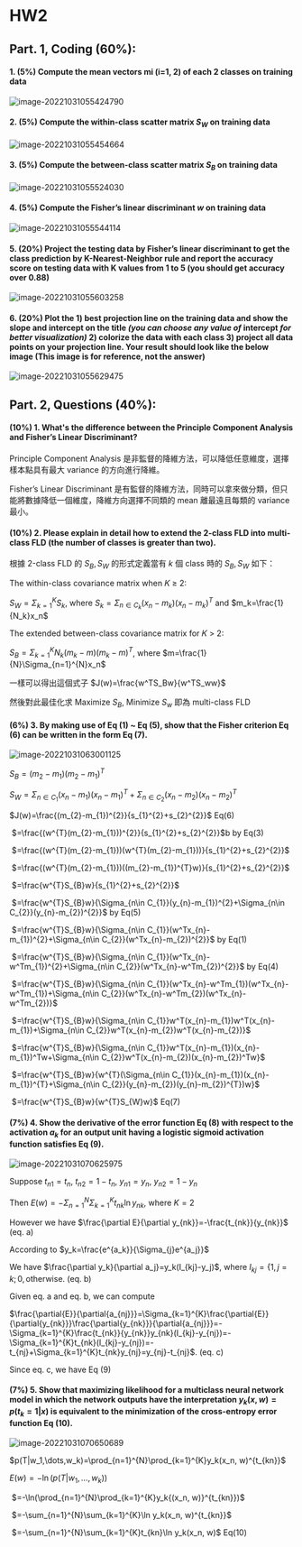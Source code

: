 # HW2

## **Part. 1, Coding (60%)**:

#### 1. (5%) Compute the mean vectors mi (i=1, 2) of each 2 classes on training data

![image-20221031055424790](C:\Users\user\AppData\Roaming\Typora\typora-user-images\image-20221031055424790.png)

####  2. (5%) Compute the within-class scatter matrix $S_W$ on **training data**

![image-20221031055454664](C:\Users\user\AppData\Roaming\Typora\typora-user-images\image-20221031055454664.png)

#### 3. (5%) Compute the between-class scatter matrix $S_B$ on **training data**

![image-20221031055524030](C:\Users\user\AppData\Roaming\Typora\typora-user-images\image-20221031055524030.png)

#### 4. (5%) Compute the Fisher’s linear discriminant $w$ on **training data**

![image-20221031055544114](C:\Users\user\AppData\Roaming\Typora\typora-user-images\image-20221031055544114.png)

#### 5. (20%) Project the **testing data** by Fisher’s linear discriminant to get the class prediction by K-Nearest-Neighbor rule and report the accuracy score on **testing data** with K values from 1 to 5 (you should get accuracy over **0.88**)

![image-20221031055603258](C:\Users\user\AppData\Roaming\Typora\typora-user-images\image-20221031055603258.png)

#### 6. (20%) Plot the **1)** **best** **projection line** on the **training data** and show the slope and intercept on the title *(you can choose any value of* **intercept** *for better visualization)* **2)** **colorize the data** with each class **3)** project all data points on your projection line. Your result should look like the below image (This image is for reference, not the answer) 

![image-20221031055629475](C:\Users\user\AppData\Roaming\Typora\typora-user-images\image-20221031055629475.png)

## **Part. 2, Questions (40%):**

#### (10%) 1. What's the difference between the Principle Component Analysis and Fisher’s Linear Discriminant? 

Principle Component Analysis 是非監督的降維方法，可以降低任意維度，選擇樣本點具有最大 variance 的方向進行降維。

Fisher’s Linear Discriminant 是有監督的降維方法，同時可以拿來做分類，但只能將數據降低一個維度，降維方向選擇不同類的 mean 離最遠且每類的 variance 最小。

#### (10%) 2. Please explain in detail how to extend the 2-class FLD into multi-class FLD (the number of classes is greater than two).

根據 2-class FLD 的 $S_B, S_W$ 的形式定義當有 $k$ 個 class 時的 $S_B, S_W$ 如下：

The within-class covariance matrix when 𝐾 ≥ 2:

$S_W=\Sigma_{k=1}^{K}S_k$, where $S_k=\Sigma_{n\in C_k}(x_n-m_k)(x_n-m_k)^T$ and $m_k=\frac{1}{N_k}x_n$

The extended between-class covariance matrix for 𝐾 > 2:

$S_B=\Sigma_{k=1}^{K}N_k(m_k-m)(m_k-m)^T$, where $m=\frac{1}{N}\Sigma_{n=1}^{N}x_n$

一樣可以得出這個式子 $J(w)=\frac{w^TS_Bw}{w^TS_ww}$

然後對此最佳化求 Maximize $S_B$, Minimize $S_w$ 即為 multi-class FLD

#### (6%) 3. By making use of Eq (1) ~ Eq (5), show that the Fisher criterion Eq (6) can be written in the form Eq (7).

![image-20221031063001125](C:\Users\user\AppData\Roaming\Typora\typora-user-images\image-20221031063001125.png)

$S_{B}=(m_{2}-m_{1})(m_{2}-m_{1})^{T}$

$S_{W}=\Sigma_{n\in C_{1}}(x_{n}-m_{1})(x_{n}-m_{1})^{T}+\Sigma_{n\in C_{2}}(x_{n}-m_{2})(x_{n}-m_{2})^{T}$

$J(w)=\frac{(m_{2}-m_{1})^{2}}{s_{1}^{2}+s_{2}^{2}}$	Eq(6)

​		   $=\frac{(w^{T}(m_{2}-m_{1}))^{2}}{s_{1}^{2}+s_{2}^{2}}$b	by Eq(3)

​		   $=\frac{(w^{T}(m_{2}-m_{1}))(w^{T}(m_{2}-m_{1}))}{s_{1}^{2}+s_{2}^{2}}$	

​		   $=\frac{(w^{T}(m_{2}-m_{1}))((m_{2}-m_{1})^{T}w)}{s_{1}^{2}+s_{2}^{2}}$

​		   $=\frac{w^{T}S_{B}w}{s_{1}^{2}+s_{2}^{2}}$	

​		   $=\frac{w^{T}S_{B}w}{\Sigma_{n\in C_{1}}(y_{n}-m_{1})^{2}+\Sigma_{n\in C_{2}}(y_{n}-m_{2})^{2}}$	by Eq(5)

​		   $=\frac{w^{T}S_{B}w}{\Sigma_{n\in C_{1}}(w^Tx_{n}-m_{1})^{2}+\Sigma_{n\in C_{2}}(w^Tx_{n}-m_{2})^{2}}$	by Eq(1)

​		   $=\frac{w^{T}S_{B}w}{\Sigma_{n\in C_{1}}(w^Tx_{n}-w^Tm_{1})^{2}+\Sigma_{n\in C_{2}}(w^Tx_{n}-w^Tm_{2})^{2}}$	by Eq(4)

​		   $=\frac{w^{T}S_{B}w}{\Sigma_{n\in C_{1}}(w^Tx_{n}-w^Tm_{1})(w^Tx_{n}-w^Tm_{1})+\Sigma_{n\in C_{2}}(w^Tx_{n}-w^Tm_{2})(w^Tx_{n}-w^Tm_{2})}$	

​		   $=\frac{w^{T}S_{B}w}{\Sigma_{n\in C_{1}}w^T(x_{n}-m_{1})w^T(x_{n}-m_{1})+\Sigma_{n\in C_{2}}w^T(x_{n}-m_{2})w^T(x_{n}-m_{2})}$	

​		   $=\frac{w^{T}S_{B}w}{\Sigma_{n\in C_{1}}w^T(x_{n}-m_{1})(x_{n}-m_{1})^Tw+\Sigma_{n\in C_{2}}w^T(x_{n}-m_{2})(x_{n}-m_{2})^Tw}$	

​		   $=\frac{w^{T}S_{B}w}{w^{T}(\Sigma_{n\in C_{1}}(x_{n}-m_{1})(x_{n}-m_{1})^{T}+\Sigma_{n\in C_{2}}(y_{n}-m_{2})(y_{n}-m_{2})^{T})w}$

​		   $=\frac{w^{T}S_{B}w}{w^{T}S_{W}w}$	Eq(7)

#### (7%) 4. Show the derivative of the error function Eq (8) with respect to the activation $a_{k}$ for an output unit having a logistic sigmoid activation function satisfies Eq (9).

![image-20221031070625975](C:\Users\user\AppData\Roaming\Typora\typora-user-images\image-20221031070625975.png)

Suppose $t_{n1}=t_{n}$, $t_{n2}=1-t_{n}$, $y_{n1}=y_{n}$, $y_{n2}=1-y_{n}$

Then $E(w)=-\Sigma_{n=1}^{N}\Sigma_{k=1}^{K}t_{nk}\ln y_{nk}$, where $K=2$

However we have $\frac{\partial E}{\partial y_{nk}}=-\frac{t_{nk}}{y_{nk}}$ (eq. a)

According to $y_k=\frac{e^{a_k}}{\Sigma_{j}e^{a_j}}$

We have $\frac{\partial y_k}{\partial a_j}=y_k(I_{kj}-y_j)$, where $I_{kj}=\{1, j=k; 0, \text{otherwise.}$ (eq. b)

Given eq. a and eq. b, we can compute 

$\frac{\partial{E}}{\partial{a_{nj}}}=\Sigma_{k=1}^{K}\frac{\partial{E}}{\partial{y_{nk}}}\frac{\partial{y_{nk}}}{\partial{a_{nj}}}=-\Sigma_{k=1}^{K}\frac{t_{nk}}{y_{nk}}y_{nk}(I_{kj}-y_{nj})=-\Sigma_{k=1}^{K}t_{nk}(I_{kj}-y_{nj})=-t_{nj}+\Sigma_{k=1}^{K}t_{nk}y_{nj}=y_{nj}-t_{nj}$. (eq. c)

Since eq. c, we have Eq (9)

#### (7%) 5. Show that maximizing likelihood for a multiclass neural network model in which the network outputs have the interpretation $y_k(x, w)=p(t_k=1 | x)$ is equivalent to the minimization of the cross-entropy error function Eq (10).

![image-20221031070650689](C:\Users\user\AppData\Roaming\Typora\typora-user-images\image-20221031070650689.png)

$p(T|w_1,\dots,w_k)=\prod_{n=1}^{N}\prod_{k=1}^{K}y_k(x_n, w)^{t_{kn}}$

$E(w)=-\ln(p(T|w_1,\dots,w_k))$

​	  	 $=-\ln(\prod_{n=1}^{N}\prod_{k=1}^{K}y_k{(x_n, w)}^{t_{kn}})$

​	  	 $=-\sum_{n=1}^{N}\sum_{k=1}^{K}\ln y_k(x_n, w)^{t_{kn}}$

​	  	 $=-\sum_{n=1}^{N}\sum_{k=1}^{K}t_{kn}\ln y_k(x_n, w)$		Eq(10)
